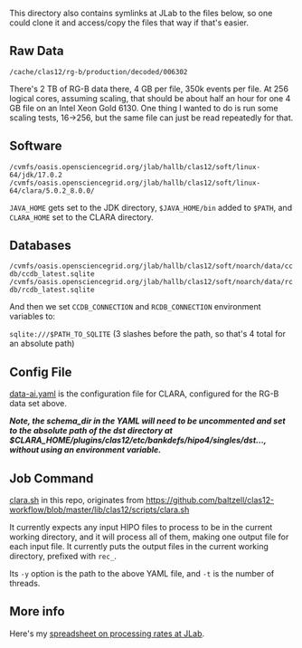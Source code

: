 This directory also contains symlinks at JLab to the files below, so one could clone it and access/copy the files that way if that's easier.

## Raw Data

`/cache/clas12/rg-b/production/decoded/006302`

There's 2 TB of RG-B data there, 4 GB per file, 350k events per file.  At 256 logical cores, assuming scaling, that should be about half an hour for one 4 GB file on an Intel Xeon Gold 6130.  One thing I wanted to do is run some scaling tests, 16->256, but the same file can just be read repeatedly for that.

## Software

`/cvmfs/oasis.opensciencegrid.org/jlab/hallb/clas12/soft/linux-64/jdk/17.0.2`
`/cvmfs/oasis.opensciencegrid.org/jlab/hallb/clas12/soft/linux-64/clara/5.0.2_8.0.0/`

`JAVA_HOME` gets set to the JDK directory, `$JAVA_HOME/bin` added to `$PATH`, and `CLARA_HOME` set to the CLARA directory.

## Databases

`/cvmfs/oasis.opensciencegrid.org/jlab/hallb/clas12/soft/noarch/data/ccdb/ccdb_latest.sqlite`
`/cvmfs/oasis.opensciencegrid.org/jlab/hallb/clas12/soft/noarch/data/rcdb/rcdb_latest.sqlite`

And then we set `CCDB_CONNECTION` and `RCDB_CONNECTION` environment variables to:

`sqlite:///$PATH_TO_SQLITE` (3 slashes before the path, so that's 4 total for an absolute path)

## Config File

[data-ai.yaml](data-ai.yaml) is the configuration file for CLARA, configured for the RG-B data set above.

**_Note, the schema_dir in the YAML will need to be uncommented and set to the absolute path of the dst directory at $CLARA_HOME/plugins/clas12/etc/bankdefs/hipo4/singles/dst..., without using an environment variable._**

## Job Command

[clara.sh](clara.sh) in this repo, originates from https://github.com/baltzell/clas12-workflow/blob/master/lib/clas12/scripts/clara.sh

It currently expects any input HIPO files to process to be in the current working directory, and it will process all of them, making one output file for each input file.  It currently puts the output files in the current working directory, prefixed with `rec_`.

Its `-y` option is the path to the above YAML file, and `-t` is the number of threads.

## More info

Here's my [spreadsheet on processing rates at JLab](https://jeffersonlab-my.sharepoint.com/:x:/g/personal/baltzell_jlab_org/EU096WRXcyBLl_ApLfSCuvoBiwsPFfBN_0enCzU3dFV6rw?e=kB44Sj).
